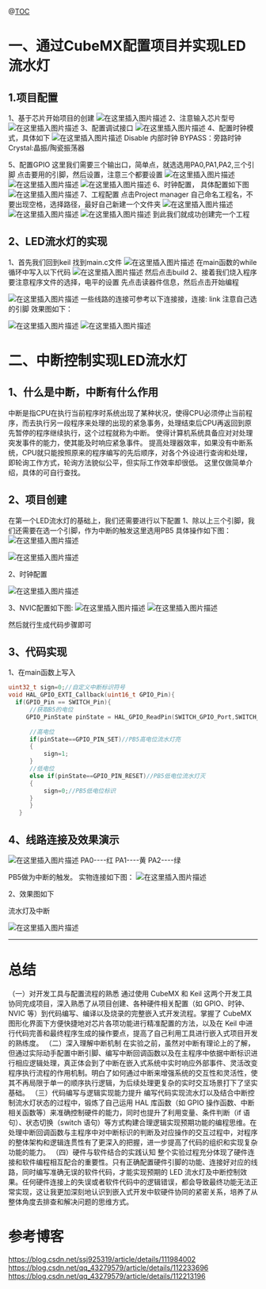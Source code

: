


@[TOC](文章目录)



# 一、通过CubeMX配置项目并实现LED流水灯
## 1.项目配置
1、基于芯片开始项目的创建
![在这里插入图片描述](https://i-blog.csdnimg.cn/direct/aa10d5467f5c45458b19af054d53522e.jpeg#pic_center)
2、注意输入芯片型号
![在这里插入图片描述](https://i-blog.csdnimg.cn/direct/fbd98d6c344f4c129f375f1f06e9265c.jpeg#pic_center)
3、配置调试接口
![在这里插入图片描述](https://i-blog.csdnimg.cn/direct/267a40f591954161afb0c48f729cd728.jpeg#pic_center)
4、配置时钟模式，具体如下
![在这里插入图片描述](https://i-blog.csdnimg.cn/direct/6c7ea48ccbed44b59e68c8c2a003f205.jpeg#pic_center)
Disable 内部时钟
BYPASS：旁路时钟
Crystal:晶振/陶瓷振荡器

5、配置GPIO
这里我们需要三个输出口，简单点，就选选用PA0,PA1,PA2,三个引脚
点击要用的引脚，然后设置，注意三个都要设置
![在这里插入图片描述](https://i-blog.csdnimg.cn/direct/6ed715c9a56a4dc88b39f211d8fc2d97.jpeg#pic_center)
![在这里插入图片描述](https://i-blog.csdnimg.cn/direct/c18bc15e7df24753bd748d984465fecb.jpeg#pic_center)
![在这里插入图片描述](https://i-blog.csdnimg.cn/direct/94f69f65b56a427bbf30e772861a71dc.jpeg#pic_center)
6、时钟配置，
具体配置如下图
![在这里插入图片描述](https://i-blog.csdnimg.cn/direct/94dca138ab1c494ca1dcef5b43e29797.jpeg#pic_center)
7、工程配置
点击Project manager
自己命名工程名，不要出现空格，选择路径，最好自己新建一个文件夹
![在这里插入图片描述](https://i-blog.csdnimg.cn/direct/bc352793b2634c0ab019cb2907505cf9.jpeg#pic_center)
![在这里插入图片描述](https://i-blog.csdnimg.cn/direct/3e6a957f52a74639a5f29fcdcc63e1a7.jpeg#pic_center)
![在这里插入图片描述](https://i-blog.csdnimg.cn/direct/3f40e0f6210d4e628a83d74d77746bf0.jpeg#pic_center)
到此我们就成功创建完一个工程
## 2、LED流水灯的实现
1、首先我们回到keil
找到main.c文件
![在这里插入图片描述](https://i-blog.csdnimg.cn/direct/a4f63fcffbd24cb2a7a2d9bf9ab709de.jpeg#pic_center)
在main函数的while循环中写入以下代码
![在这里插入图片描述](https://i-blog.csdnimg.cn/direct/7cb8d6bb1e4e4d02a78551c0d5352232.jpeg#pic_center)
然后点击build
2、接着我们烧入程序
要注意程序文件的选择，电平的设置
先点击读器件信息，然后点击开始编程

![在这里插入图片描述](https://i-blog.csdnimg.cn/direct/bebdd41e78ba4066843ba0ae2689b4f6.jpeg#pic_center)
一些线路的连接可参考以下连接接，连接: link 注意自己选的引脚
效果图如下：

![在这里插入图片描述](https://i-blog.csdnimg.cn/direct/3cfc3dd21f0d4e4f9b40df1f7fc80abc.jpeg#pic_center)
![在这里插入图片描述](https://i-blog.csdnimg.cn/direct/50db6e1331df4734ae7ee01e8e0dbb50.jpeg#pic_center)



# 二、中断控制实现LED流水灯
## 1、什么是中断，中断有什么作用
中断是指CPU在执行当前程序时系统出现了某种状况，使得CPU必须停止当前程序，而去执行另一段程序来处理的出现的紧急事务，处理结束后CPU再返回到原先暂停的程序继续执行，这个过程就称为中断。
使得计算机系统具备应对对处理突发事件的能力，使其能及时响应紧急事件。
提高处理器效率，如果没有中断系统，CPU就只能按照原来的程序编写的先后顺序，对各个外设进行查询和处理，即轮询工作方式，轮询方法貌似公平，但实际工作效率却很低。
这里仅做简单介绍，具体的可自行查找。

## 2、项目创建

在第一个LED流水灯的基础上，我们还需要进行以下配置
1、除以上三个引脚，我们还需要在选一个引脚，作为中断的触发这里选用PB5
具体操作如下图：
![在这里插入图片描述](https://i-blog.csdnimg.cn/direct/a284480aa5a9400997c94f4e68e448fd.jpeg#pic_center)


![在这里插入图片描述](https://i-blog.csdnimg.cn/direct/5185dcecbee54c66a68fbb3f8b779c89.jpeg#pic_center)

2、时钟配置

![在这里插入图片描述](https://i-blog.csdnimg.cn/direct/f5a8a99d520040c593b3a37da25dd691.jpeg#pic_center)



3、NVIC配置如下图:
![在这里插入图片描述](https://i-blog.csdnimg.cn/direct/9a532c9a84ca42b8b6b9f84e9fa5b67c.jpeg#pic_center)
![在这里插入图片描述](https://i-blog.csdnimg.cn/direct/5a8bcdde224f4a0ea5c952b16df9cfee.jpeg#pic_center)

然后就行生成代码步骤即可


## 3、代码实现
1、在main函数上写入

```c
uint32_t sign=0;//自定义中断标识符号
void HAL_GPIO_EXTI_Callback(uint16_t GPIO_Pin){
  if(GPIO_Pin == SWITCH_Pin){
      //获取B5的电位
     GPIO_PinState pinState = HAL_GPIO_ReadPin(SWITCH_GPIO_Port,SWITCH_Pin);
 
      //高电位
      if(pinState==GPIO_PIN_SET)//PB5高电位流水灯亮
      {
		  sign=1;
	  }
      //低电位
      else if(pinState==GPIO_PIN_RESET)//PB5低电位流水灯灭
	  {
		  sign=0;//PB5低电位标识
	  }
      } 
   }

```


##  4、线路连接及效果演示
![在这里插入图片描述](https://i-blog.csdnimg.cn/direct/95055d258ae94966b0a5bd8b3f676c63.jpeg#pic_center)
PA0----红
PA1----黄
PA2----绿

PB5做为中断的触发。
实物连接如下图：
![在这里插入图片描述](https://i-blog.csdnimg.cn/direct/7a0d5e823ba2419f9850f03251939e42.jpeg#pic_center)


2、效果图如下

流水灯及中断

![在这里插入图片描述](https://i-blog.csdnimg.cn/direct/76f2d8737bcb430399779e67b0361dce.jpeg#pic_center)



---

# 总结

（一）对开发工具与配置流程的熟悉
通过使用 CubeMX 和 Keil 这两个开发工具协同完成项目，深入熟悉了从项目创建、各种硬件相关配置（如 GPIO、时钟、NVIC 等）到代码编写、编译以及烧录的完整嵌入式开发流程。掌握了 CubeMX 图形化界面下方便快捷地对芯片各项功能进行精准配置的方法，以及在 Keil 中进行代码完善和最终程序生成的操作要点，提高了自己利用工具进行嵌入式项目开发的熟练度。
（二）深入理解中断机制
在实验之前，虽然对中断有理论上的了解，但通过实际动手配置中断引脚、编写中断回调函数以及在主程序中依据中断标识进行相应逻辑处理，真正体会到了中断在嵌入式系统中实时响应外部事件、灵活改变程序执行流程的作用机制。明白了如何通过中断来增强系统的交互性和灵活性，使其不再局限于单一的顺序执行逻辑，为后续处理更复杂的实时交互场景打下了坚实基础。
（三）代码编写与逻辑实现能力提升
编写代码实现流水灯以及结合中断控制流水灯状态的过程中，锻炼了自己运用 HAL 库函数（如 GPIO 操作函数、中断相关函数等）来准确控制硬件的能力，同时也提升了利用变量、条件判断（if 语句）、状态切换（switch 语句）等方式构建合理逻辑实现预期功能的编程思维。在处理中断回调函数与主程序中对中断标识的判断及对应操作的交互过程中，对程序的整体架构和逻辑连贯性有了更深入的把握，进一步提高了代码的组织和实现复杂功能的能力。
（四）硬件与软件结合的实践认知
整个实验过程充分体现了硬件连接和软件编程相互配合的重要性。只有正确配置硬件引脚的功能、连接好对应的线路，同时编写准确无误的软件代码，才能实现预期的 LED 流水灯及中断控制效果。任何硬件连接上的失误或者软件代码中的逻辑错误，都会导致最终功能无法正常实现，这让我更加深刻地认识到嵌入式开发中软硬件协同的紧密关系，培养了从整体角度去排查和解决问题的思维方式。
# 参考博客
https://blog.csdn.net/ssj925319/article/details/111984002
https://blog.csdn.net/qq_43279579/article/details/112233696
https://blog.csdn.net/qq_43279579/article/details/112213196

